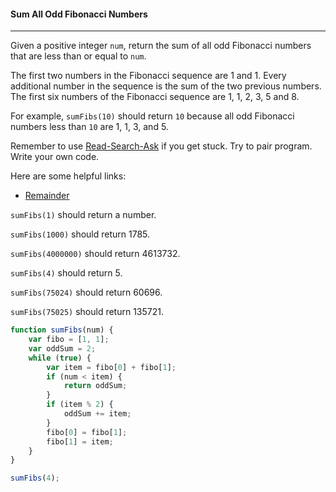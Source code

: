 #### Sum All Odd Fibonacci Numbers

------

Given a positive integer `num`, return the sum of all odd Fibonacci numbers that are less than or equal to `num`.

The first two numbers in the Fibonacci sequence are 1 and 1. Every additional number in the sequence is the sum of the two previous numbers. The first six numbers of the Fibonacci sequence are 1, 1, 2, 3, 5 and 8.

For example, `sumFibs(10)` should return `10` because all odd Fibonacci numbers less than `10` are 1, 1, 3, and 5.

Remember to use [Read-Search-Ask](https://github.com/FreeCodeCamp/freecodecamp/wiki/FreeCodeCamp-Get-Help) if you get stuck. Try to pair program. Write your own code.

Here are some helpful links:

- [Remainder](https://developer.mozilla.org/en-US/docs/Web/JavaScript/Reference/Operators/Arithmetic_Operators#Remainder)

`sumFibs(1)` should return a number.

`sumFibs(1000)` should return 1785.

`sumFibs(4000000)` should return 4613732.

`sumFibs(4)` should return 5.

`sumFibs(75024)` should return 60696.

`sumFibs(75025)` should return 135721.

```js
function sumFibs(num) {
    var fibo = [1, 1];
    var oddSum = 2;
    while (true) {
        var item = fibo[0] + fibo[1];
        if (num < item) {
            return oddSum;
        }
        if (item % 2) {
            oddSum += item;
        }
        fibo[0] = fibo[1];
        fibo[1] = item;
    }
}

sumFibs(4);
```

